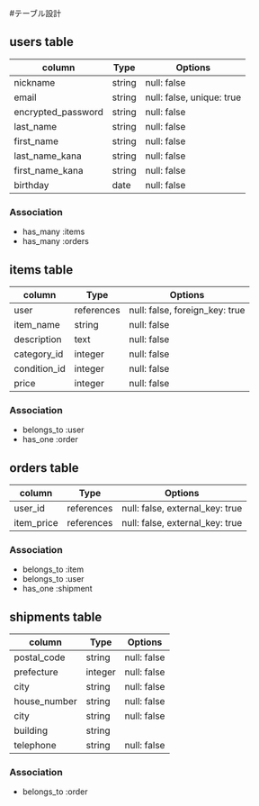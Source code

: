 #テーブル設計

## users table

| column             | Type      | Options       |
| ------------------ | --------- | ------------- |
| nickname               | string    | null: false   |
| email              | string    | null: false, unique: true   |
| encrypted_password | string    | null: false   |
| last_name              | string    | null: false   |
| first_name              | string    | null: false   |
| last_name_kana              | string    | null: false   |
| first_name_kana              | string    | null: false   |
| birthday              | date    | null: false   |

### Association

- has_many :items
- has_many :orders


## items table

| column             | Type      | Options       |
| ------------------ | --------- | ------------- |
| user              | references    | null: false, foreign_key: true   |
| item_name              | string    | null: false   |
| description | text    | null: false   |
| category_id              | integer    | null: false   |
| condition_id              | integer    | null: false   |
| price              | integer    | null: false   |

### Association

- belongs_to :user
- has_one :order

## orders table

| column             | Type      | Options       |
| ------------------ | --------- | ------------- |
| user_id               | references    | null: false, external_key: true   |
| item_price              | references    | null: false, external_key: true   |

### Association

- belongs_to :item
- belongs_to :user
- has_one :shipment


## shipments table

| column             | Type      | Options       |
| ------------------ | --------- | ------------- |
| postal_code               | string    | null: false   |
| prefecture              | integer    | null: false   |
| city | string    | null: false   |
| house_number | string    | null: false   |
| city | string    | null: false   |
| building |string     |    |
| telephone | string    | null: false   |

### Association

- belongs_to :order
